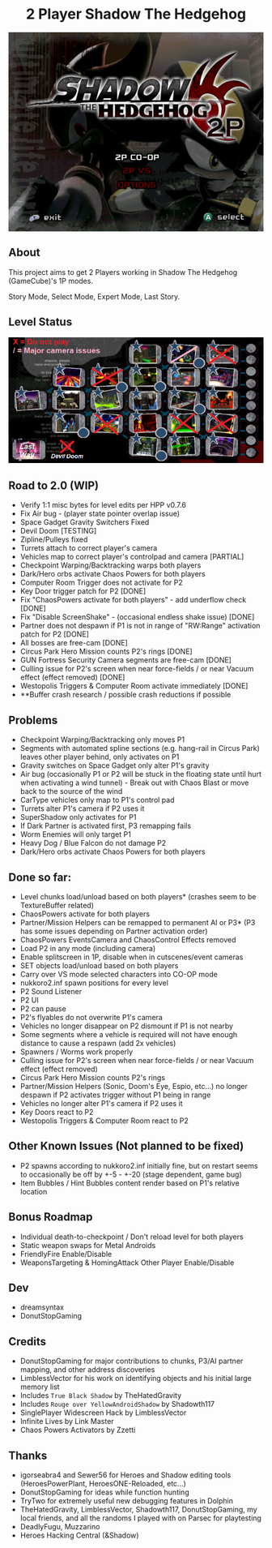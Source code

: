 <div align="center"><h1>2 Player Shadow The Hedgehog</h1>
<img src="https://raw.githubusercontent.com/ShadowTheHedgehogHacking/2P-ShdTH/master/res/main_banner.png" align="center" />
</div>

## About
This project aims to get 2 Players working in Shadow The Hedgehog (GameCube)'s 1P modes.

Story Mode, Select Mode, Expert Mode, Last Story.

## Level Status
![Current Level Map](./res/level_status.png)

## Road to 2.0 (WIP)
* Verify 1:1 misc bytes for level edits per HPP v0.7.6
* Fix Air bug - (player state pointer overlap issue)
* Space Gadget Gravity Switchers Fixed
* Devil Doom [TESTING]
* Zipline/Pulleys fixed
* Turrets attach to correct player's camera
* Vehicles map to correct player's controlpad and camera [PARTIAL]
* Checkpoint Warping/Backtracking warps both players
* Dark/Hero orbs activate Chaos Powers for both players
* Computer Room Trigger does not activate for P2
* Key Door trigger patch for P2 [DONE]
* Fix "ChaosPowers activate for both players" - add underflow check [DONE]
* Fix "Disable ScreenShake" - (occasional endless shake issue) [DONE]
* Partner does not despawn if P1 is not in range of "RW:Range" activation patch for P2 [DONE]
* All bosses are free-cam [DONE]
* Circus Park Hero Mission counts P2's rings [DONE]
* GUN Fortress Security Camera segments are free-cam [DONE]
* Culling issue for P2's screen when near force-fields / or near Vacuum effect (effect removed) [DONE]
* Westopolis Triggers & Computer Room activate immediately [DONE]
* **Buffer crash research / possible crash reductions if possible

## Problems
* Checkpoint Warping/Backtracking only moves P1
* Segments with automated spline sections (e.g. hang-rail in Circus Park) leaves other player behind, only activates on P1
* Gravity switches on Space Gadget only alter P1's gravity
* Air bug (occasionally P1 or P2 will be stuck in the floating state until hurt when activating a wind tunnel) - Break out with Chaos Blast or move back to the source of the wind
* CarType vehicles only map to P1's control pad
* Turrets alter P1's camera if P2 uses it
* SuperShadow only activates for P1
* If Dark Partner is activated first, P3 remapping fails
* Worm Enemies will only target P1
* Heavy Dog / Blue Falcon do not damage P2
* Dark/Hero orbs activate Chaos Powers for both players 

## Done so far:
* Level chunks load/unload based on both players* (crashes seem to be TextureBuffer related)
* ChaosPowers activate for both players
* Partner/Mission Helpers can be remapped to permanent AI or P3* (P3 has some issues depending on Partner activation order)
* ChaosPowers EventsCamera and ChaosControl Effects removed
* Load P2 in any mode (including camera)
* Enable splitscreen in 1P, disable when in cutscenes/event cameras
* SET objects load/unload based on both players
* Carry over VS mode selected characters into CO-OP mode
* nukkoro2.inf spawn positions for every level
* P2 Sound Listener
* P2 UI
* P2 can pause
* P2's flyables do not overwrite P1's camera
* Vehicles no longer disappear on P2 dismount if P1 is not nearby
* Some segments where a vehicle is required will not have enough distance to cause a respawn (add 2x vehicles)
* Spawners / Worms work properly
* Culling issue for P2's screen when near force-fields / or near Vacuum effect (effect removed)
* Circus Park Hero Mission counts P2's rings
* Partner/Mission Helpers (Sonic, Doom's Eye, Espio, etc...) no longer despawn if P2 activates trigger without P1 being in range
* Vehicles no longer alter P1's camera if P2 uses it
* Key Doors react to P2
* Westopolis Triggers & Computer Room react to P2


## Other Known Issues (Not planned to be fixed)
* P2 spawns according to nukkoro2.inf initially fine, but on restart seems to occasionally be off by +-5 - +-20 (stage dependent, game bug)
* Item Bubbles / Hint Bubbles content render based on P1's relative location

## Bonus Roadmap
* Individual death-to-checkpoint / Don't reload level for both players
* Static weapon swaps for Metal Androids
* FriendlyFire Enable/Disable
* WeaponsTargeting & HomingAttack Other Player Enable/Disable

## Dev
* dreamsyntax
* DonutStopGaming

## Credits
* DonutStopGaming for major contributions to chunks, P3/AI partner mapping, and other address discoveries
* LimblessVector for his work on identifying objects and his initial large memory list
* Includes `True Black Shadow` by TheHatedGravity
* Includes `Rouge over YellowAndroidShadow` by Shadowth117
* SinglePlayer Widescreen Hack by LimblessVector
* Infinite Lives by Link Master
* Chaos Powers Activators by Zzetti 

## Thanks
* igorseabra4 and Sewer56 for Heroes and Shadow editing tools (HeroesPowerPlant, HeroesONE-Reloaded, etc...)
* DonutStopGaming for ideas while function hunting
* TryTwo for extremely useful new debugging features in Dolphin
* TheHatedGravity, LimblessVector, Shadowth117, DonutStopGaming, my local friends, and all the randoms I played with on Parsec for playtesting
* DeadlyFugu, Muzzarino
* Heroes Hacking Central (&Shadow)